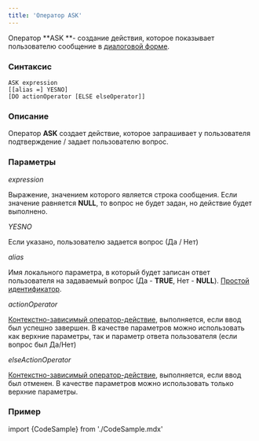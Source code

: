 ```yaml
---
title: 'Оператор ASK'
---
```


Оператор **ASK **- создание действия, которое показывает пользователю сообщение в [диалоговой форме](Показ_сообщения_MESSAGE_ASK.md#dialog).

### Синтаксис

    ASK expression 
    [[alias =] YESNO]
    [DO actionOperator [ELSE elseOperator]]

### Описание

Оператор **ASK** создает действие, которое запрашивает у пользователя подтверждение / задает пользователю вопрос.

### Параметры

*expression*

Выражение, значением которого является строка сообщения. Если значение равняется **NULL**, то вопрос не будет задан, но действие будет выполнено.

*YESNO*

Если указано, пользователю задается вопрос (Да / Нет)

*alias*

Имя локального параметра, в который будет записан ответ пользователя на задаваемый вопрос (Да - **TRUE**, Нет - **NULL**). [Простой идентификатор](Идентификаторы.md#id-broken).

*actionOperator*

[Контекстно-зависимый оператор-действие](Операторы-действия.md), выполняется, если ввод был успешно завершен. В качестве параметров можно использовать как верхние параметры, так и параметр ответа пользователя (если вопрос был Да/Нет)

*elseActionOperator*

[Контекстно-зависимый оператор-действие](Операторы-действия.md), выполняется, если ввод был отменен. В качестве параметров можно использовать только верхние параметры.

### Пример


import {CodeSample} from './CodeSample.mdx'

<CodeSample url="https://ru-documentation.lsfusion.org/sample?file=ActionSample&block=ask"/>

  

